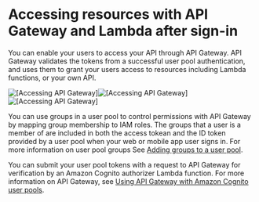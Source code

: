 # Accessing resources with API Gateway and Lambda after sign\-in<a name="user-pool-accessing-resources-api-gateway-and-lambda"></a>

You can enable your users to access your API through API Gateway\. API Gateway validates the tokens from a successful user pool authentication, and uses them to grant your users access to resources including Lambda functions, or your own API\.

![\[Accessing API Gateway\]](http://docs.aws.amazon.com/cognito/latest/developerguide/)![\[Accessing API Gateway\]](http://docs.aws.amazon.com/cognito/latest/developerguide/)![\[Accessing API Gateway\]](http://docs.aws.amazon.com/cognito/latest/developerguide/)

You can use groups in a user pool to control permissions with API Gateway by mapping group membership to IAM roles\. The groups that a user is a member of are included in both the access tokean and the ID token provided by a user pool when your web or mobile app user signs in\. For more information on user pool groups See [Adding groups to a user pool](cognito-user-pools-user-groups.md)\.

You can submit your user pool tokens with a request to API Gateway for verification by an Amazon Cognito authorizer Lambda function\. For more information on API Gateway, see [Using API Gateway with Amazon Cognito user pools](https://docs.aws.amazon.com/apigateway/latest/developerguide/apigateway-integrate-with-cognito.html)\.

